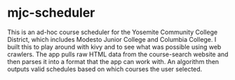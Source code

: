 # mjc-scheduler
This is an ad-hoc course scheduler for the Yosemite Community College District, which includes Modesto Junior College and Columbia College.
I built this to play around with kivy and to see what was possible using web crawlers. 
The app pulls raw HTML data from the course-search website and then parses it into a format that the app can work with. 
An algorithm then outputs valid schedules based on which courses the user selected.
